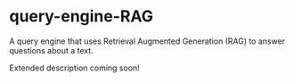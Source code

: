 # query-engine-RAG

A query engine that uses Retrieval Augmented Generation (RAG) to answer questions about a text.

Extended description coming soon!
